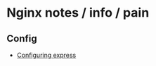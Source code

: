 # Nginx notes / info / pain
## Config
* [Configuring express](http://blog.danyll.com/setting-up-express-with-nginx-and-pm2/)
